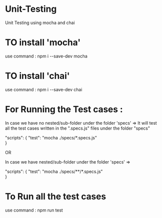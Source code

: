 # Unit-Testing
Unit Testing using mocha and chai

# TO install 'mocha'
use command : npm i --save-dev mocha

# TO install 'chai'
use command : npm i --save-dev chai

# For Running the Test cases :

In case we have no nested/sub-folder under the folder 'specs' => It will test all the test cases written in the ".specs.js" files under the folder "specs"

"scripts": {
    "test": "mocha ./specs/*.specs.js"  
  }


OR


In case we have nested/sub-folder under the folder 'specs' => 

"scripts": {
    "test": "mocha ./specs/**/*.specs.js"  
  }



# To Run all the test cases
use command : npm run test
